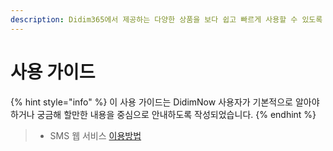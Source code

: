 ```yaml
---
description: Didim365에서 제공하는 다양한 상품을 보다 쉽고 빠르게 사용할 수 있도록 자세한 설명을 제공합니다.
---
```


# 사용 가이드

{% hint style="info" %}
이 사용 가이드는 DidimNow 사용자가 기본적으로 알아야 하거나 궁금해 할만한 내용을 중심으로 안내하도록 작성되었습니다.
{% endhint %}

> * SMS 웹 서비스 [이용방법 ](sms/)

